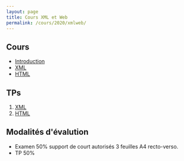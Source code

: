 ```yaml
---
layout: page
title: Cours XML et Web
permalink: /cours/2020/xmlweb/
---
```


## Cours

- [Introduction ](/courses/2020/xmlweb/internetXML.pdf)
- [XML](/courses/2020/xmlweb/XML+DTD.pdf)
- [HTML](/courses/2020/xmlweb/HTML5CSS.pdf)

## TPs

1. [XML](xml.html)
2. [HTML](html.html)

## Modalités d'évalution

- Examen 50% support de court autorisés 3 feuilles A4 recto-verso.
- TP 50%
